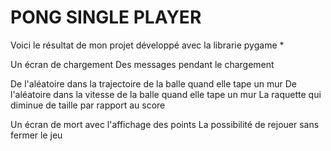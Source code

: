 # PONG SINGLE PLAYER
Voici le résultat de mon projet développé avec la librarie pygame
*

Un écran de chargement
Des messages pendant le chargement

De l'aléatoire dans la trajectoire de la balle quand elle tape un mur
De l'aléatoire dans la vitesse de la balle quand elle tape un mur
La raquette qui diminue de taille par rapport au score

Un écran de mort avec l'affichage des points
La possibilité de rejouer sans fermer le jeu

